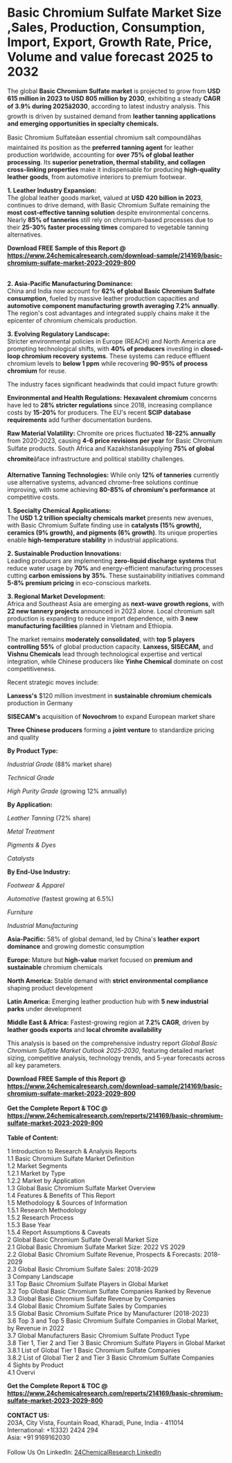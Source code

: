 <h1>Basic Chromium Sulfate Market Size ,Sales, Production, Consumption, Import, Export, Growth Rate, Price, Volume and value forecast 2025 to 2032</h1><p>The global <strong>Basic Chromium Sulfate market</strong> is projected to grow from <strong>USD 615 million in 2023 to USD 805 million by 2030</strong>, exhibiting a steady <strong>CAGR of 3.9% during 2025â2030</strong>, according to latest industry analysis. This growth is driven by sustained demand from <strong>leather tanning applications and emerging opportunities in specialty chemicals.</strong></p><p>Basic Chromium Sulfateâan essential chromium salt compoundâhas maintained its position as the <strong>preferred tanning agent</strong> for leather production worldwide, accounting for <strong>over 75% of global leather processing</strong>. Its <strong>superior penetration, thermal stability, and collagen cross-linking properties</strong> make it indispensable for producing <strong>high-quality leather goods</strong>, from automotive interiors to premium footwear.</p><p><strong>1. Leather Industry Expansion:</strong><br>
The global leather goods market, valued at <strong>USD 420 billion in 2023</strong>, continues to drive demand, with Basic Chromium Sulfate remaining the <strong>most cost-effective tanning solution</strong> despite environmental concerns. Nearly <strong>85% of tanneries</strong> still rely on chromium-based processes due to their <strong>25-30% faster processing times</strong> compared to vegetable tanning alternatives.</p><div><b>Download FREE Sample of this Report @ 
            <a href="https://www.24chemicalresearch.com/download-sample/214169/basic-chromium-sulfate-market-2023-2029-800">
            https://www.24chemicalresearch.com/download-sample/214169/basic-chromium-sulfate-market-2023-2029-800</a></b></div><br><p><strong>2. Asia-Pacific Manufacturing Dominance:</strong><br>
China and India now account for <strong>62% of global Basic Chromium Sulfate consumption</strong>, fueled by massive leather production capacities and <strong>automotive component manufacturing growth averaging 7.2% annually</strong>. The region's cost advantages and integrated supply chains make it the epicenter of chromium chemicals production.</p><p><strong>3. Evolving Regulatory Landscape:</strong><br>
Stricter environmental policies in Europe (REACH) and North America are prompting technological shifts, with <strong>40% of producers</strong> investing in <strong>closed-loop chromium recovery systems</strong>. These systems can reduce effluent chromium levels to <strong>below 1 ppm</strong> while recovering <strong>90-95% of process chromium</strong> for reuse.</p><p>The industry faces significant headwinds that could impact future growth:</p><p><strong>Environmental and Health Regulations:</strong> <strong>Hexavalent chromium</strong> concerns have led to <strong>28% stricter regulations</strong> since 2018, increasing compliance costs by <strong>15-20%</strong> for producers. The EU's recent <strong>SCIP database requirements</strong> add further documentation burdens.</p><p><strong>Raw Material Volatility:</strong> Chromite ore prices fluctuated <strong>18-22% annually</strong> from 2020-2023, causing <strong>4-6 price revisions per year</strong> for Basic Chromium Sulfate products. South Africa and Kazakhstanâsupplying <strong>75% of global chromite</strong>âface infrastructure and political stability challenges.</p><p><strong>Alternative Tanning Technologies:</strong> While only <strong>12% of tanneries</strong> currently use alternative systems, advanced chrome-free solutions continue improving, with some achieving <strong>80-85% of chromium's performance</strong> at competitive costs.</p><p><strong>1. Specialty Chemical Applications:</strong><br>
The <strong>USD 1.2 trillion specialty chemicals market</strong> presents new avenues, with Basic Chromium Sulfate finding use in <strong>catalysts (15% growth), ceramics (9% growth), and pigments (6% growth)</strong>. Its unique properties enable <strong>high-temperature stability</strong> in industrial applications.</p><p><strong>2. Sustainable Production Innovations:</strong><br>
Leading producers are implementing <strong>zero-liquid discharge systems</strong> that reduce water usage by <strong>70%</strong> and energy-efficient manufacturing processes cutting <strong>carbon emissions by 35%</strong>. These sustainability initiatives command <strong>5-8% premium pricing</strong> in eco-conscious markets.</p><p><strong>3. Regional Market Development:</strong><br>
Africa and Southeast Asia are emerging as <strong>next-wave growth regions</strong>, with <strong>22 new tannery projects</strong> announced in 2023 alone. Local chromium salt production is expanding to reduce import dependence, with <strong>3 new manufacturing facilities</strong> planned in Vietnam and Ethiopia.</p><p>The market remains <strong>moderately consolidated</strong>, with <strong>top 5 players controlling 55%</strong> of global production capacity. <strong>Lanxess, SISECAM,</strong> and <strong>Vishnu Chemicals</strong> lead through technological expertise and vertical integration, while Chinese producers like <strong>Yinhe Chemical</strong> dominate on cost competitiveness.</p><p>Recent strategic moves include:</p><p><strong>Lanxess's</strong> $120 million investment in <strong>sustainable chromium chemicals</strong> production in Germany</p><p><strong>SISECAM's</strong> acquisition of <strong>Novochrom</strong> to expand European market share</p><p><strong>Three Chinese producers</strong> forming a <strong>joint venture</strong> to standardize pricing and quality</p><p><strong>By Product Type:</strong></p><p><em>Industrial Grade</em> (88% market share)</p><p><em>Technical Grade</em></p><p><em>High Purity Grade</em> (growing 12% annually)</p><p><strong>By Application:</strong></p><p><em>Leather Tanning</em> (72% share)</p><p><em>Metal Treatment</em></p><p><em>Pigments &amp; Dyes</em></p><p><em>Catalysts</em></p><p><strong>By End-Use Industry:</strong></p><p><em>Footwear &amp; Apparel</em></p><p><em>Automotive</em> (fastest growing at 6.5%)</p><p><em>Furniture</em></p><p><em>Industrial Manufacturing</em></p><p><strong>Asia-Pacific:</strong> 58% of global demand, led by China's <strong>leather export dominance</strong> and growing domestic consumption</p><p><strong>Europe:</strong> Mature but <strong>high-value</strong> market focused on <strong>premium and sustainable</strong> chromium chemicals</p><p><strong>North America:</strong> Stable demand with <strong>strict environmental compliance</strong> shaping product development</p><p><strong>Latin America:</strong> Emerging leather production hub with <strong>5 new industrial parks</strong> under development</p><p><strong>Middle East &amp; Africa:</strong> Fastest-growing region at <strong>7.2% CAGR</strong>, driven by <strong>leather goods exports</strong> and <strong>local chromite availability</strong></p><p>This analysis is based on the comprehensive industry report <em>Global Basic Chromium Sulfate Market Outlook 2025-2030</em>, featuring detailed market sizing, competitive analysis, technology trends, and 5-year forecasts across all key parameters.</p><div><b>Download FREE Sample of this Report @ 
            <a href="https://www.24chemicalresearch.com/download-sample/214169/basic-chromium-sulfate-market-2023-2029-800">
            https://www.24chemicalresearch.com/download-sample/214169/basic-chromium-sulfate-market-2023-2029-800</a></b></div><br><div><b>Get the Complete Report & TOC @ 
            <a href="https://www.24chemicalresearch.com/reports/214169/basic-chromium-sulfate-market-2023-2029-800">
            https://www.24chemicalresearch.com/reports/214169/basic-chromium-sulfate-market-2023-2029-800</a></b></div><br>
            <b>Table of Content:</b><p>1 Introduction to Research & Analysis Reports<br />
    1.1 Basic Chromium Sulfate Market Definition<br />
    1.2 Market Segments<br />
        1.2.1 Market by Type<br />
        1.2.2 Market by Application<br />
    1.3 Global Basic Chromium Sulfate Market Overview<br />
    1.4 Features & Benefits of This Report<br />
    1.5 Methodology & Sources of Information<br />
        1.5.1 Research Methodology<br />
        1.5.2 Research Process<br />
        1.5.3 Base Year<br />
        1.5.4 Report Assumptions & Caveats<br />
2 Global Basic Chromium Sulfate Overall Market Size<br />
    2.1 Global Basic Chromium Sulfate Market Size: 2022 VS 2029<br />
    2.2 Global Basic Chromium Sulfate Revenue, Prospects & Forecasts: 2018-2029<br />
    2.3 Global Basic Chromium Sulfate Sales: 2018-2029<br />
3 Company Landscape<br />
    3.1 Top Basic Chromium Sulfate Players in Global Market<br />
    3.2 Top Global Basic Chromium Sulfate Companies Ranked by Revenue<br />
    3.3 Global Basic Chromium Sulfate Revenue by Companies<br />
    3.4 Global Basic Chromium Sulfate Sales by Companies<br />
    3.5 Global Basic Chromium Sulfate Price by Manufacturer (2018-2023)<br />
    3.6 Top 3 and Top 5 Basic Chromium Sulfate Companies in Global Market, by Revenue in 2022<br />
    3.7 Global Manufacturers Basic Chromium Sulfate Product Type<br />
    3.8 Tier 1, Tier 2 and Tier 3 Basic Chromium Sulfate Players in Global Market<br />
        3.8.1 List of Global Tier 1 Basic Chromium Sulfate Companies<br />
        3.8.2 List of Global Tier 2 and Tier 3 Basic Chromium Sulfate Companies<br />
4 Sights by Product<br />
    4.1 Overvi</p><div><b>Get the Complete Report & TOC @ 
            <a href="https://www.24chemicalresearch.com/reports/214169/basic-chromium-sulfate-market-2023-2029-800">
            https://www.24chemicalresearch.com/reports/214169/basic-chromium-sulfate-market-2023-2029-800</a></b></div><br><b>CONTACT US:</b><br>
            203A, City Vista, Fountain Road, Kharadi, Pune, India - 411014<br>
            International: +1(332) 2424 294<br>
            Asia: +91 9169162030 <br><br>
            Follow Us On LinkedIn: <a href="https://www.linkedin.com/company/24chemicalresearch/">24ChemicalResearch LinkedIn</a>